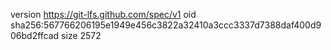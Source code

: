 version https://git-lfs.github.com/spec/v1
oid sha256:567766206195e1949e456c3822a32410a3ccc3337d7388daf400d906bd2ffcad
size 2572
